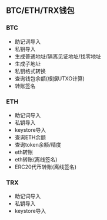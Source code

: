 ## BTC/ETH/TRX钱包
### BTC
- 助记词导入
- 私钥导入
- 生成普通地址/隔离见证地址/找零地址
- 生成子地址
- 私钥格式转换
- 查询钱包余额(根据UTXO计算)
- 转账签名
### ETH
- 助记词导入
- 私钥导入
- keystore导入
- 查询ETH余额
- 查询token余额/精度
- eth转账
- eth转账(离线签名)
- ERC20代币转账(离线签名)
### TRX
- 助记词导入
- 私钥导入
- keystore导入